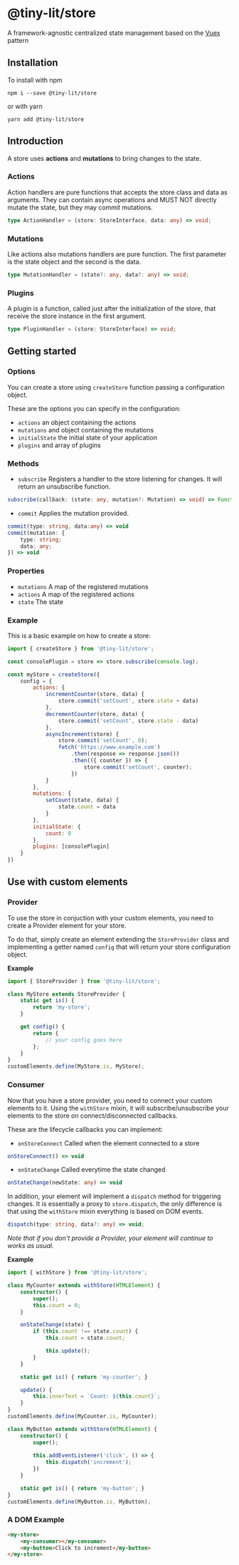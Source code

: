 # @tiny-lit/store

A framework-agnostic centralized state management based on the [Vuex](https://github.com/vuejs/vuex) pattern

## Installation

To install with npm

```
npm i --save @tiny-lit/store
```

or with yarn

```
yarn add @tiny-lit/store
```

## Introduction

A store uses **actions** and **mutations** to bring changes to the state.

### Actions

Action handlers are pure functions that accepts the store class and data as arguments. They can contain async operations and MUST NOT directly mutate the state, but they may commit mutations.

```ts
type ActionHandler = (store: StoreInterface, data: any) => void;
```

### Mutations

Like actions also mutations handlers are pure function. The first parameter is the state object and the second is the data.

```ts
type MutationHandler = (state?: any, data?: any) => void;
```

### Plugins

A plugin is a function, called just after the initialization of the store, that receive the store instance in the first argument.

```ts
type PluginHandler = (store: StoreInterface) => void;
```

## Getting started

### Options

You can create a store using `createStore` function passing a configuration object.

These are the options you can specify in the configuration:

-   `actions` an object containing the actions
-   `mutations` and object containing the mutations
-   `initialState` the initial state of your application
-   `plugins` and array of plugins


### Methods

- `subscribe` Registers a handler to the store listening for changes. It will return an unsubscribe function.
```ts
subscribe(callback: (state: any, mutation?: Mutation) => void) => Function
```
- `commit` Applies the mutation provided.
```ts
commit(type: string, data:any) => void
commit(mutation: {
    type: string;
    data: any;
}) => void
```

### Properties

- `mutations` A map of the registered mutations
- `actions` A map of the registered actions
- `state` The state

### Example

This is a basic example on how to create a store:

```js
import { createStore } from '@tiny-lit/store';

const consolePlugin = store => store.subscribe(console.log);

const myStore = createStore({
    config = {
        actions: {
            incrementCounter(store, data) {
                store.commit('setCount', store.state + data)
            },
            decrementCounter(store, data) {
                store.commit('setCount', store.state - data)
            },
            asyncIncrement(store) {
                store.commit('setCount', 0);
                fetch('https://www.example.com')
                    .then(response => response.json())
                    .then(({ counter }) => {
                        store.commit('setCount', counter);
                    })
            }
        },
        mutations: {
            setCount(state, data) {
                state.count = data
            }
        },
        initialState: {
            count: 0
        },
        plugins: [consolePlugin]
    }
})
```

## Use with custom elements

### Provider

To use the store in conjuction with your custom elements, you need to create a Provider element for your store.

To do that, simply create an element extending the `StoreProvider` class and implementing a getter named `config` 
that will return your store configuration object.

**Example**

```ts
import { StoreProvider } from '@tiny-lit/store';

class MyStore extends StoreProvider {
    static get is() {
        return 'my-store';
    }

    get config() {
        return {
            // your config goes here
        };
    }
}
customElements.define(MyStore.is, MyStore);
```

### Consumer

Now that you have a store provider, you need to connect your custom elements to it.
Using the `withStore` mixin, it will subscribe/unsubscribe your elements to the store 
on connect/disconnected callbacks.

These are the lifecycle callbacks you can implement:

- `onStoreConnect` Called when the element connected to a store
```ts
onStoreConnect() => void
```
- `onStateChange` Called everytime the state changed
```ts
onStateChange(newState: any) => void
```


In addition, your element will implement a `dispatch` method for triggering changes. 
It is essentially a proxy to `store.dispatch`, the only difference is that using the 
`withStore` mixin everything is based on DOM events.
```ts
dispatch(type: string, data?: any) => void;
```

_Note that if you don't provide a Provider, your element will continue to works as usual._

**Example**

```ts
import { withStore } from '@tiny-lit/store';

class MyCounter extends withStore(HTMLElement) {
    constructor() {
        super();
        this.count = 0;
    }

    onStateChange(state) {
        if (this.count !== state.count) {
            this.count = state.count;

            this.update();
        }
    }

    static get is() { return 'my-counter'; }

    update() {
        this.innerText = `Count: ${this.count}`;
    }
}
customElements.define(MyCounter.is, MyCounter);

class MyButton extends withStore(HTMLElement) {
    constructor() {
        super();
        
        this.addEventListener('click', () => {
            this.dispatch('increment');
        })
    }

    static get is() { return 'my-button'; }
}
customElements.define(MyButton.is, MyButton);
```

### A DOM Example
```html
<my-store>
    <my-consumer></my-consumer>
    <my-button>Click to increment</my-button>
</my-store>
```
